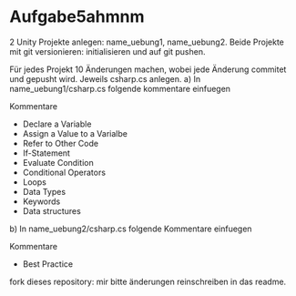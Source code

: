 # Aufgabe5ahmnm


2 Unity Projekte anlegen: name_uebung1, name_uebung2.
Beide Projekte mit git versionieren: initialisieren und auf git pushen.

Für jedes Projekt 10 Änderungen machen, wobei jede Änderung commitet und gepusht wird. 
Jeweils csharp.cs anlegen.
a) In name_uebung1/csharp.cs folgende kommentare einfuegen

Kommentare

+ Declare a Variable
+ Assign a Value to a Varialbe
+ Refer to Other Code
+ If-Statement
+ Evaluate Condition
+ Conditional Operators
+ Loops
+ Data Types
+ Keywords
+ Data structures

b) In name_uebung2/csharp.cs folgende Kommentare einfuegen

Kommentare

+ Best Practice


fork dieses repository:
mir bitte änderungen reinschreiben in das readme.

